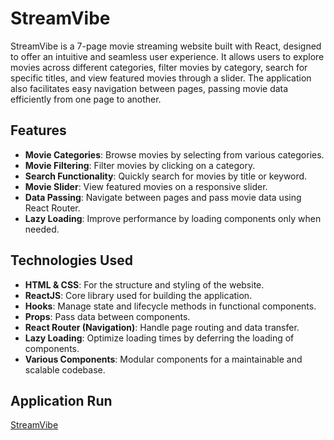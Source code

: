 # StreamVibe

StreamVibe is a 7-page movie streaming website built with React, designed to offer an intuitive and seamless user experience. It allows users to explore movies across different categories, filter movies by category, search for specific titles, and view featured movies through a slider. The application also facilitates easy navigation between pages, passing movie data efficiently from one page to another.

## Features

- **Movie Categories**: Browse movies by selecting from various categories.
- **Movie Filtering**: Filter movies by clicking on a category.
- **Search Functionality**: Quickly search for movies by title or keyword.
- **Movie Slider**: View featured movies on a responsive slider.
- **Data Passing**: Navigate between pages and pass movie data using React Router.
- **Lazy Loading**: Improve performance by loading components only when needed.

## Technologies Used

- **HTML & CSS**: For the structure and styling of the website.
- **ReactJS**: Core library used for building the application.
- **Hooks**: Manage state and lifecycle methods in functional components.
- **Props**: Pass data between components.
- **React Router (Navigation)**: Handle page routing and data transfer.
- **Lazy Loading**: Optimize loading times by deferring the loading of components.
- **Various Components**: Modular components for a maintainable and scalable codebase.

## Application Run
[StreamVibe](https://abdelrhmaan17.github.io/StreamVibe/)
